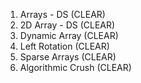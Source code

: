 1. Arrays - DS (CLEAR)  
2. 2D Array - DS (CLEAR)  
3. Dynamic Array (CLEAR)  
4. Left Rotation (CLEAR)  
5. Sparse Arrays (CLEAR)  
6. Algorithmic Crush (CLEAR)  